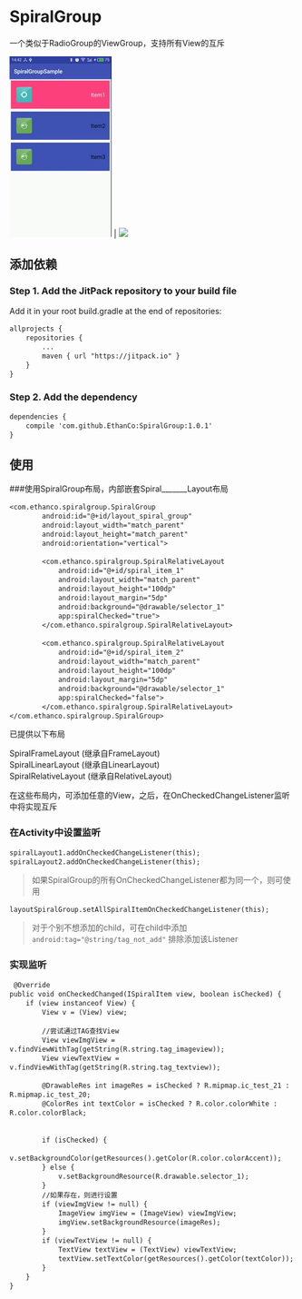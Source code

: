 # SpiralGroup #
一个类似于RadioGroup的ViewGroup，支持所有View的互斥  

  

![](/SpiralGroup.gif) |  ![](http://p1.bpimg.com/567571/86bd38603040ee69.gif)   


## 添加依赖 ##
### Step 1. Add the JitPack repository to your build file ###
Add it in your root build.gradle at the end of repositories:  

	allprojects {
		repositories {
			...
			maven { url "https://jitpack.io" }
		}
	}

### Step 2. Add the dependency ###

	dependencies {
        compile 'com.github.EthanCo:SpiralGroup:1.0.1'
	}

## 使用 ##
###使用SpiralGroup布局，内部嵌套Spiral_______Layout布局

	<com.ethanco.spiralgroup.SpiralGroup
            android:id="@+id/layout_spiral_group"
            android:layout_width="match_parent"
            android:layout_height="match_parent"
            android:orientation="vertical">

            <com.ethanco.spiralgroup.SpiralRelativeLayout
                android:id="@+id/spiral_item_1"
                android:layout_width="match_parent"
                android:layout_height="100dp"
                android:layout_margin="5dp"
                android:background="@drawable/selector_1"
                app:spiralChecked="true">
            </com.ethanco.spiralgroup.SpiralRelativeLayout>

            <com.ethanco.spiralgroup.SpiralRelativeLayout
                android:id="@+id/spiral_item_2"
                android:layout_width="match_parent"
                android:layout_height="100dp"
                android:layout_margin="5dp"
                android:background="@drawable/selector_1"
                app:spiralChecked="false">
            </com.ethanco.spiralgroup.SpiralRelativeLayout>
    </com.ethanco.spiralgroup.SpiralGroup>  

已提供以下布局

SpiralFrameLayout (继承自FrameLayout)  
SpiralLinearLayout (继承自LinearLayout)  
SpiralRelativeLayout (继承自RelativeLayout)  

在这些布局内，可添加任意的View，之后，在OnCheckedChangeListener监听中将实现互斥

### 在Activity中设置监听  

	spiralLayout1.addOnCheckedChangeListener(this);
    spiralLayout2.addOnCheckedChangeListener(this);

> 如果SpiralGroup的所有OnCheckedChangeListener都为同一个，则可使用  

	layoutSpiralGroup.setAllSpiralItemOnCheckedChangeListener(this);  

> 对于个别不想添加的child，可在child中添加 ```android:tag="@string/tag_not_add"``` 排除添加该Listener

### 实现监听  

	 @Override
    public void onCheckedChanged(ISpiralItem view, boolean isChecked) {
        if (view instanceof View) {
            View v = (View) view;

			//尝试通过TAG查找View
            View viewImgView = v.findViewWithTag(getString(R.string.tag_imageview));
            View viewTextView = v.findViewWithTag(getString(R.string.tag_textview));

            @DrawableRes int imageRes = isChecked ? R.mipmap.ic_test_21 : R.mipmap.ic_test_20;
            @ColorRes int textColor = isChecked ? R.color.colorWhite : R.color.colorBlack;


            if (isChecked) {
                v.setBackgroundColor(getResources().getColor(R.color.colorAccent));
            } else {
                v.setBackgroundResource(R.drawable.selector_1);
            }
			//如果存在，则进行设置
            if (viewImgView != null) {
                ImageView imgView = (ImageView) viewImgView;
                imgView.setBackgroundResource(imageRes);
            }
            if (viewTextView != null) {
                TextView textView = (TextView) viewTextView;
                textView.setTextColor(getResources().getColor(textColor));
            }
        }
    }


